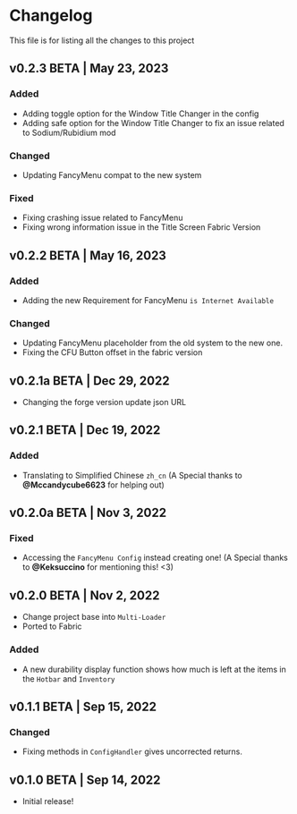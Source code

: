 # Changelog
This file is for listing all the changes to this project

## v0.2.3 BETA | May 23, 2023
### Added
- Adding toggle option for the Window Title Changer in the config
- Adding safe option for the Window Title Changer to fix an issue related to Sodium/Rubidium mod

### Changed
- Updating FancyMenu compat to the new system

### Fixed
- Fixing crashing issue related to FancyMenu
- Fixing wrong information issue in the Title Screen Fabric Version

## v0.2.2 BETA | May 16, 2023
### Added
- Adding the new Requirement for FancyMenu `is Internet Available`

### Changed
- Updating FancyMenu placeholder from the old system to the new one.
- Fixing the CFU Button offset in the fabric version

## v0.2.1a BETA | Dec 29, 2022
- Changing the forge version update json URL

## v0.2.1 BETA | Dec 19, 2022
### Added
- Translating to Simplified Chinese `zh_cn` (A Special thanks to **@Mccandycube6623** for helping out)

## v0.2.0a BETA | Nov 3, 2022
### Fixed
- Accessing the `FancyMenu Config` instead creating one! (A Special thanks to **@Keksuccino** for mentioning this! <3)

## v0.2.0 BETA | Nov 2, 2022
- Change project base into `Multi-Loader`
- Ported to Fabric
### Added
- A new durability display function shows how much is left at the items in the `Hotbar` and `Inventory`

## v0.1.1 BETA | Sep 15, 2022
### Changed
- Fixing methods in `ConfigHandler` gives uncorrected returns.

## v0.1.0 BETA | Sep 14, 2022
- Initial release!